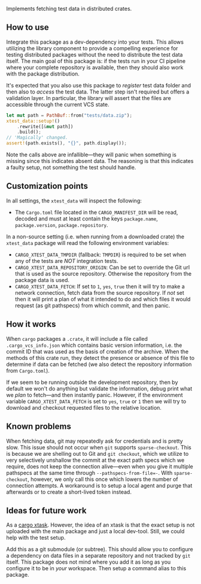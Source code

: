 Implements fetching test data in distributed crates.

## How to use

Integrate this package as a dev-dependency into your tests. This allows
utilizing the library component to provide a compelling experience for testing
distributed packages without the need to distribute the test data itself. The
main goal of this package is: if the tests run in your CI pipeline where your
complete repository is available, then they should also work with the package
distribution.

It's expected that you also use this package to _register_ test data folder and
then also to _access_ the test data. The latter step isn't required but offers a
validation layer. In particular, the library will assert that the files are
accessible through the current VCS state.

```rust
let mut path = PathBuf::from("tests/data.zip");
xtest_data::setup!()
    .rewrite([&mut path])
    .build();
// 'Magically' changed.
assert!(path.exists(), "{}", path.display());
```

Note the calls above are infallible—they will panic when something is missing
since this indicates absent data. The reasoning is that this indicates a faulty
setup, not something the test should handle.

## Customization points

In all settings, the `xtest_data` will inspect the following:
* The `Cargo.toml` file located in the `CARGO_MANIFEST_DIR` will be read,
  decoded and must at least contain the keys `package.name`, `package.version`,
  `package.repository`.

In a non-source setting (i.e. when running from a downloaded crate) the
`xtest_data` package will read the following environment variables:

* `CARGO_XTEST_DATA_TMPDIR` (fallback: `TMPDIR`) is required to be set when any
  of the tests are _NOT_ integration tests.
* `CARGO_XTEST_DATA_REPOSITORY_ORIGIN`: Can be set to override the Git url that
  is used as the source repository. Otherwise the repository from the package
  data is used.
* `CARGO_XTEST_DATA_FETCH`: If set to `1`, `yes`, `true` then it will try to
  make a network connection, fetch data from the source repository. If _not_
  set then it will print a plan of what it intended to do and which files it
  would request (as git pathspecs) from which commit, and then panic.

## How it works

When `cargo` packages a `.crate`, it will include a file called
`.cargo_vcs_info.json` which contains basic version information, i.e. the
commit ID that was used as the basis of creation of the archive. When the
methods of this crate run, they detect the presence or absence of this file to
determine if data can be fetched (we also detect the repository information
from `Cargo.toml`).

If we seem to be running outside the development repository, then by default we
won't do anything but validate the information, debug print what we _plan_ to
fetch—and then instantly panic. However, if the environment variable
`CARGO_XTEST_DATA_FETCH` is set to `yes`, `true` or `1` then we will try
to download and checkout requested files to the relative location.

## Known problems

When fetching data, git may repeatedly ask for credentials and is pretty slow.
This issue should not occur when `git` supports `sparse-checkout`. This is
because we are shelling out to Git and `git checkout`, which we utilize to very
selectively unshallow the commit at the exact path specs which we require, does
not keep the connection alive—even when you give it multiple pathspecs at the
same time through `--pathspecs-from-file=-`. With `sparse-checkout`, however,
we only call this once which lowers the number of connection attempts. A
workaround is to setup a local agent and purge that afterwards or to create a
short-lived token instead.

## Ideas for future work

As a [cargo xtask][cargo-xtask]. However, the idea of an xtask is that the
exact setup is not uploaded with the main package and just a local dev-tool.
Still, we could help with the test setup.

Add this as a git submodule (or subtree). This should allow you to configure a
dependency on data files in a separate repository and not tracked by `git`
itself. This package does not mind where you add it as long as you configure it
to be in _your_ workspace. Then setup a command alias to this package.

[cargo-xtask]: https://github.com/matklad/cargo-xtask
